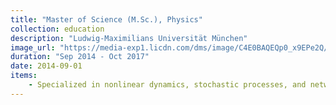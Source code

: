 ```yaml
---
title: "Master of Science (M.Sc.), Physics"
collection: education
description: "Ludwig-Maximilians Universität München"
image_url: "https://media-exp1.licdn.com/dms/image/C4E0BAQEQp0_x9EPe2Q/company-logo_100_100/0?e=1609977600&v=beta&t=I2WM2IuUreWj6EjQaLnLjJIWbTmEZ5xI-QuofcWSsSQ"  
duration: "Sep 2014 - Oct 2017"
date: 2014-09-01
items:
    - Specialized in nonlinear dynamics, stochastic processes, and network theory
---
```

